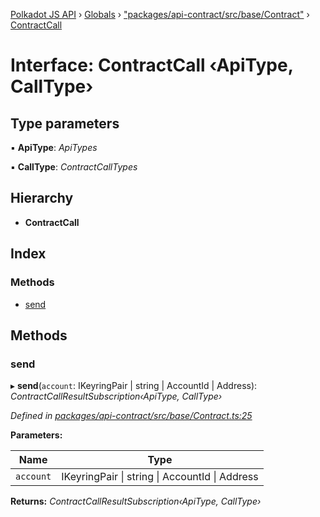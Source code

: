 [Polkadot JS API](../README.md) › [Globals](../globals.md) › ["packages/api-contract/src/base/Contract"](../modules/_packages_api_contract_src_base_contract_.md) › [ContractCall](_packages_api_contract_src_base_contract_.contractcall.md)

# Interface: ContractCall ‹**ApiType, CallType**›

## Type parameters

▪ **ApiType**: *ApiTypes*

▪ **CallType**: *ContractCallTypes*

## Hierarchy

* **ContractCall**

## Index

### Methods

* [send](_packages_api_contract_src_base_contract_.contractcall.md#send)

## Methods

###  send

▸ **send**(`account`: IKeyringPair | string | AccountId | Address): *ContractCallResultSubscription‹ApiType, CallType›*

*Defined in [packages/api-contract/src/base/Contract.ts:25](https://github.com/polkadot-js/api/blob/f43bc32573/packages/api-contract/src/base/Contract.ts#L25)*

**Parameters:**

Name | Type |
------ | ------ |
`account` | IKeyringPair &#124; string &#124; AccountId &#124; Address |

**Returns:** *ContractCallResultSubscription‹ApiType, CallType›*
